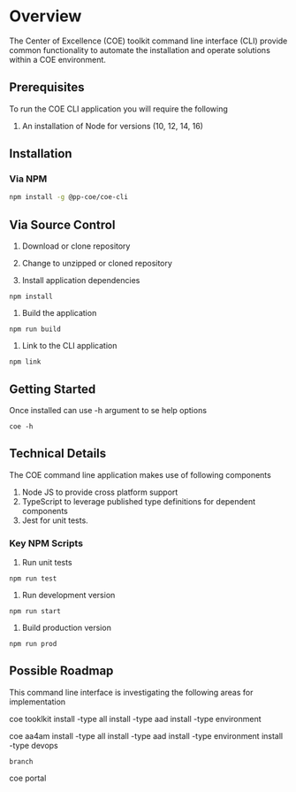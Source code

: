 # Overview

The Center of Excellence (COE) toolkit command line interface (CLI) provide common functionality to automate the installation and operate solutions within a COE environment.

## Prerequisites

To run the COE CLI application you will require the following

1. An installation of Node for versions (10, 12, 14, 16)

## Installation

### Via NPM

```bash
npm install -g @pp-coe/coe-cli
```

## Via Source Control

1. Download or clone repository

1. Change to unzipped or cloned repository

1. Install application dependencies

```
npm install
```

1. Build the application

```
npm run build
```

1. Link to the CLI application

```
npm link
```

## Getting Started

Once installed can use -h argument to se help options

```
coe -h
```

## Technical Details

The COE command line application makes use of following components

1. Node JS to provide cross platform support
1. TypeScript to leverage published type definitions for dependent components
1. Jest for unit tests. 

### Key NPM Scripts

1. Run unit tests

```
npm run test
```

1. Run development version

```
npm run start
```

1. Build production version

```
npm run prod
```

## Possible Roadmap

This command line interface is investigating the following areas for implementation

coe tooklkit
    install -type all
    install -type aad
    install -type environment

coe aa4am
    install -type all
    install -type aad
    install -type environment
    install -type devops

    branch

coe portal
    
